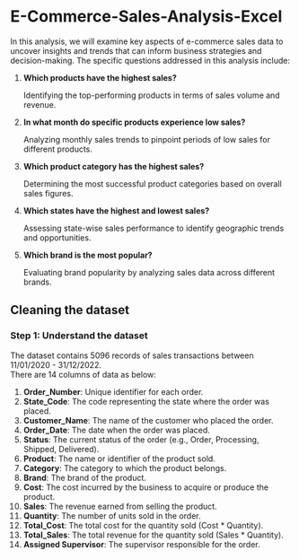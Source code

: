 # E-Commerce-Sales-Analysis-Excel
<p>In this analysis, we will examine key aspects of e-commerce sales data to uncover insights and trends that can inform business strategies and decision-making. The specific questions addressed in this analysis include:</p>
<ol>
  <li><b>Which products have the highest sales?</b>
    <p>Identifying the top-performing products in terms of sales volume and revenue.</p>
  </li>
  <li><b>In what month do specific products experience low sales?</b>
    <p>Analyzing monthly sales trends to pinpoint periods of low sales for different products.</p>
  </li>
  <li><b>Which product category has the highest sales?</b>
    <p>Determining the most successful product categories based on overall sales figures.</p>
  </li>
  <li><b>Which states have the highest and lowest sales?</b>
    <p>Assessing state-wise sales performance to identify geographic trends and opportunities.</p>
  </li>
  <li><b>Which brand is the most popular?</b>
    <p>Evaluating brand popularity by analyzing sales data across different brands.</p>
  </li>
</ol>

## Cleaning the dataset
### Step 1: Understand the dataset

<p>The dataset contains 5096 records of sales transactions between 11/01/2020 - 31/12/2022. <br>There are 14 columns of data as below: </p>

<ol>
  <li><b>Order_Number</b>: Unique identifier for each order.</li>
  <li><b>State_Code</b>: The code representing the state where the order was placed.</li>
  <li><b>Customer_Name</b>: The name of the customer who placed the order.</li>
  <li><b>Order_Date</b>: The date when the order was placed.</li>
  <li><b>Status</b>: The current status of the order (e.g., Order, Processing, Shipped, Delivered).</li>
  <li><b>Product</b>: The name or identifier of the product sold.</li>
  <li><b>Category</b>: The category to which the product belongs.</li>
  <li><b>Brand</b>: The brand of the product.</li>
  <li><b>Cost</b>: The cost incurred by the business to acquire or produce the product.</li>
  <li><b>Sales</b>: The revenue earned from selling the product.</li>
  <li><b>Quantity</b>: The number of units sold in the order.</li>
  <li><b>Total_Cost</b>: The total cost for the quantity sold (Cost * Quantity).</li>
  <li><b>Total_Sales</b>: The total revenue for the quantity sold (Sales * Quantity).</li>
  <li><b>Assigned Supervisor</b>: The supervisor responsible for the order.</li>
</ol>


